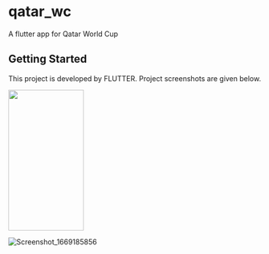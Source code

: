 # qatar_wc

A flutter app for Qatar World Cup

## Getting Started

This project is developed by FLUTTER. Project screenshots are given below.

<img src="https://user-images.githubusercontent.com/20073532/203487423-05bb8215-8938-4551-8953-49a5dfbc8f83.png" width="150" height="280">

![Screenshot_1669185856](https://user-images.githubusercontent.com/20073532/203488966-1d4a4fcc-ff98-4e32-864a-7301f1c06257.png)

